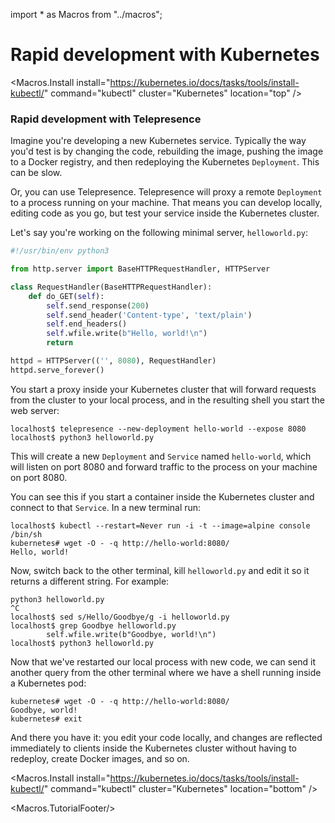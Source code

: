 import * as Macros from "../macros";

# Rapid development with Kubernetes

<Macros.Install
    install="https://kubernetes.io/docs/tasks/tools/install-kubectl/"
    command="kubectl"
    cluster="Kubernetes"
    location="top" />

### Rapid development with Telepresence

Imagine you're developing a new Kubernetes service.
Typically the way you'd test is by changing the code, rebuilding the image, pushing the image to a Docker registry, and then redeploying the Kubernetes `Deployment`.
This can be slow.

Or, you can use Telepresence.
Telepresence will proxy a remote `Deployment` to a process running on your machine.
That means you can develop locally, editing code as you go, but test your service inside the Kubernetes cluster.

Let's say you're working on the following minimal server, `helloworld.py`:

```python
#!/usr/bin/env python3

from http.server import BaseHTTPRequestHandler, HTTPServer

class RequestHandler(BaseHTTPRequestHandler):
    def do_GET(self):
        self.send_response(200)
        self.send_header('Content-type', 'text/plain')
        self.end_headers()
        self.wfile.write(b"Hello, world!\n")
        return

httpd = HTTPServer(('', 8080), RequestHandler)
httpd.serve_forever()
```

You start a proxy inside your Kubernetes cluster that will forward requests from the cluster to your local process, and in the resulting shell you start the web server:

```
localhost$ telepresence --new-deployment hello-world --expose 8080
localhost$ python3 helloworld.py
```

This will create a new `Deployment` and `Service` named `hello-world`, which will listen on port 8080 and forward traffic to the process on your machine on port 8080.

You can see this if you start a container inside the Kubernetes cluster and connect to that `Service`.
In a new terminal run:

```console
localhost$ kubectl --restart=Never run -i -t --image=alpine console /bin/sh
kubernetes# wget -O - -q http://hello-world:8080/
Hello, world!
```

Now, switch back to the other terminal, kill `helloworld.py` and edit it so it returns a different string.
For example:

```console
python3 helloworld.py
^C
localhost$ sed s/Hello/Goodbye/g -i helloworld.py
localhost$ grep Goodbye helloworld.py
        self.wfile.write(b"Goodbye, world!\n")
localhost$ python3 helloworld.py
```

Now that we've restarted our local process with new code, we can send it another query from the other terminal where we have a shell running inside a Kubernetes pod:

```console
kubernetes# wget -O - -q http://hello-world:8080/
Goodbye, world!
kubernetes# exit
```

And there you have it: you edit your code locally, and changes are reflected immediately to clients inside the Kubernetes cluster without having to redeploy, create Docker images, and so on.

<Macros.Install
    install="https://kubernetes.io/docs/tasks/tools/install-kubectl/"
    command="kubectl"
    cluster="Kubernetes"
    location="bottom" />

<Macros.TutorialFooter/>
